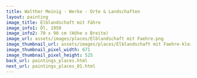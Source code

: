 ```yaml
---
title: Walther Meinig - Werke - Orte & Landschaften
layout: painting
image_title: Elblandschaft mit Fähre
image_info1: Öl, 1950
image_info2: 70 x 90 cm (Höhe x Breite)
image_url: assets/images/places/Elblandschaft mit Faehre.png
image_thumbnail_url: assets/images/places/Elblandschaft mit Faehre-klein.png
image_thumbnail_pixel_width: 671
image_thumbnail_pixel_height: 525
back_url: paintings_places.html
next_url: paintings_places_01.html
---
```


